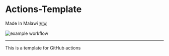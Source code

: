 # Actions-Template
Made In Malawi  🇲🇼

![example workflow](https://github.com/mitch1009/actions-template/actions/workflows/main.yml/badge.svg)

___ 

This is a template for GitHub actions

